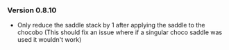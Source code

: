 ### Version 0.8.10
* Only reduce the saddle stack by 1 after applying the saddle to the chocobo (This should fix an issue where if a singular choco saddle was used it wouldn't work)